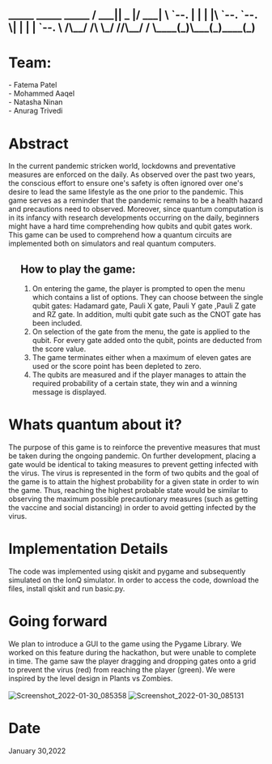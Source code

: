 <h2>
 _____  _____  _____  
/  ___||  _  |/  ___| 
\ `--. | | | |\ `--.  
 `--. \| | | | `--. \ 
/\__/ /\ \_/ //\__/ / 
\____(_)\___(_)____(_)
                      
 </h2>
 
<p align="left"><h1>Team:</h1>
- Fatema Patel<br>
- Mohammed Aaqel<br>
- Natasha Ninan<br>
- Anurag Trivedi<br></p>

<p align="left"><h1>Abstract</h1>

In the current pandemic stricken world, lockdowns and preventative measures are enforced on the daily. As observed over the past two years, the conscious effort to ensure one's safety is often ignored over one's desire to lead the same lifestyle as the one prior to the pandemic. This game serves as a reminder that the pandemic remains to be a health hazard and precautions need to observed. Moreover, since quantum computation is in its infancy with research developments occurring on the daily, beginners might have a hard time comprehending how qubits and qubit gates work. This game can be used to comprehend how a quantum circuits are implemented both on simulators and real quantum computers.

<p align="left"><ol> <h2>How to play the game:</h2>
 <ol>
  <li>On entering the game, the player is prompted to open the menu which contains a list of options. They can choose between the single qubit gates: Hadamard gate, Pauli X gate, Pauli Y gate ,Pauli Z gate and RZ gate. In addition, multi qubit gate such as  the CNOT gate has been included.</li>
  <li>On selection of the gate from the menu, the gate is applied to the qubit. For every gate added onto the qubit, points are deducted from the score value.</li>
  <li>The game terminates either when a maximum of eleven gates are used or the score point has been depleted to zero.</li>
  <li>The qubits are measured and if the player manages to attain the required probability of a certain state, they win and a winning message is displayed. </li>
 </ol></ol>
 </p>

<p align="left"><h1>Whats quantum about it?</h1>

The purpose of this game is to reinforce the preventive measures that must be taken during the ongoing pandemic. On further development, placing a gate would be identical to taking measures to prevent getting infected with the virus. The virus is represented in the form of two qubits and the goal of the game is to attain the highest probability for a given state in order to win the game. Thus, reaching the highest probable state would be similar to observing the maximum possible precautionary measures (such as getting the vaccine and social distancing) in order to avoid getting infected by the virus.
</p>

<p align="left"><h1>Implementation Details</h1>

The code was implemented using qiskit and pygame and subsequently simulated on the IonQ simulator. In order to access the code, download the files, install qiskit and run basic.py.
</p>

<p align="left"><h1>Going forward</h1>

We plan to introduce a GUI to the game using the Pygame Library. We worked on this feature during the hackathon, but were unable to complete in time. 
The game saw the player dragging and dropping gates onto a grid to prevent the virus (red) from reaching the player (green). We were inspired by the level design in Plants vs Zombies.<br><br>
![Screenshot_2022-01-30_085358](https://user-images.githubusercontent.com/98426126/151709127-c2b3e376-bd56-4745-8684-aa76e2729f34.png)
![Screenshot_2022-01-30_085131](https://user-images.githubusercontent.com/98426126/151709144-30961f27-c2f7-44d4-b056-a1b37d3a0973.png)


</p>

<p align="left"><h1>Date</h1>
January 30,2022
</p>
